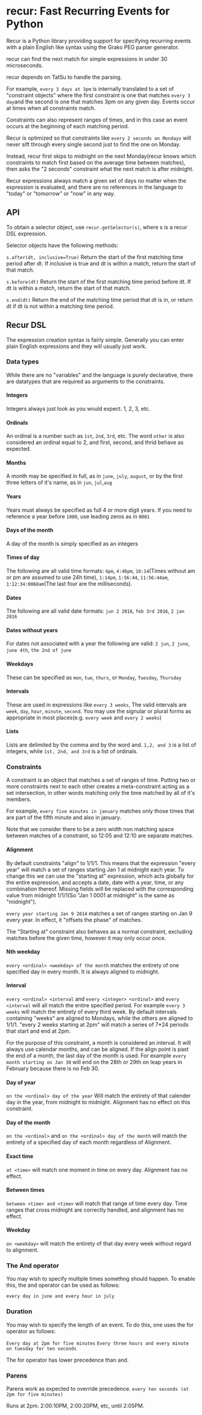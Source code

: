 # recur: Fast Recurring Events for Python

Recur is a Python library providing support for specifying recurring events with a plain English like syntax using the Grako PEG parser generator.

recur can find the next match for simple expressions in under 30 microseconds.

recur depends on TatSu to handle the parsing.

For example, `every 3 days at 3pm`
is internally translated to a set of "constraint objects" where the first constraint is one that matches `every 3 day`and the second is one that matches 3pm on any given day. Events occur at times when all constraints match.

Constraints can also represent ranges of times, and in this case an event occurs at the beginning of each matching period.

Recur is optimized so that constraints like `every 2 seconds on Mondays` will never sift through every single second just to find the one on Monday.

Instead, recur first skips to midnight on the next Monday(recur knows which constraints to match first based on the average time between matches), then asks the "2 seconds" constraint what the next match is after midnight.

Recur expressions always match a given set of days no matter when the expression is evaluated, and there are no references in the language to "today" or "tomorrow" or "now" in any way.

## API
To obtain a selector object, use `recur.getSelector(s)`, where s is a recur DSL expression.

Selector objects have the following methods:

`s.after(dt, inclusive=True)`
Return the start of the first matching time period after dt. If inclusive is true and dt is within a match, return the start of that match.

`s.before(dt)` Return the start of the first matching time period before dt. If dt is within a match, return the start of that match.

`s.end(dt)`
Return the end of the matching time period that dt is in, or return dt if dt is not within a matching time period.


## Recur DSL
The expression creation syntax is fairly simple. Generally you can enter plain English expressions and they will usually just work.


### Data types
While there are no "variables" and the language is purely declarative, there are datatypes that are required as arguments to the constraints.

#### Integers
Integers always just look as you would expect. 1, 2, 3, etc.

#### Ordinals
An ordinal is a number  such as `1st`, `2nd`, `3rd`, etc. The word `other` is also considered an ordinal equal to 2, and first, second, and thrid behave as expected.

#### Months
A month may be specified in full, as in `june`, `july`, `august`, or by the first three letters of it's name, as in `jun`, `jul`,`aug`

#### Years
Years must always be specified as full 4 or more digit years. If you need to reference a year before `1000`, use leading zeros as in `0001`

#### Days of the month
A day of the month is simply specified as an integers

#### Times of day
The following are all valid time formats: `4pm`, `4:46pm`, `16:14`(Times without am or pm are assumed to use 24h time),
`1:14pm`, `1:56:44`, `11:56:44am`, `1:12:34:0068am`(The last four are the milliseconds).

#### Dates
The following are all valid date formats: `jun 2 2016`, `feb 3rd 2016`, `2 jan 2016`

#### Dates without years
For dates not associated with a year the following are valid: `2 jun`, `2 june`, `june 4th`, `the 2nd of june`

#### Weekdays
These can be specified as `mon`, `tue`, `thurs`, or `Monday`, `Tuesday`, `Thursday`

#### Intervals
These are used in expressions like `every 3 weeks`, The valid intervals are `week`, `day`, `hour`, `minute`, `second`.
You may use the signular or plural forms as appropriate in most places(e.g. `every week` and `every 2 weeks`)


#### Lists
Lists are delimited by the comma and by the word and. `1,2, and 3` is a list of integers, while `1st, 2nd, and 3rd` is a list of ordinals.


### Constraints
A constraint is an object that matches a set of ranges of time. Putting two or more constraints next to each other creates a meta-constraint acting as a set intersection, in other words matching only the time matched by all of it's members.

For example, `every five minutes in january` matches only those times that are part of the fifth minute and also in january.

Note that we consider there to be a zero width non matching space between matches of a constraint, so 12:05 and 12:10 are separate matches.

#### Alignment
By default constraints "align" to 1/1/1. This means that the expression "every year" will match a set of ranges starting Jan 1 at midnight each year. To change this we can use the "starting at" expression, which acts globally for the entire expression, and accepts a date, date with a year, time, or any combination thereof. Missing fields will be replaced with the corresponding value from midnight 1/1/1(So "Jan 1 0001 at midnight" is the same as "midnight").

`every year starting Jan 9 2014` matches a set of ranges starting on Jan 9 every year. In effect, it "offsets the phase" of matches.

The "Starting at" constraint also behaves as a normal constraint, excluding matches before the given time, however it may only occur once.

#### Nth weekday
`every <ordinal> <weekday> of the month` matches the entirety of one specified day in every month. It is always aligned to midnight.

#### Interval
`every <ordinal> <interval` and `every <integer> <ordinal>` and `every <interval` will all match the entire specified period.
For example `every 3 weeks` will match the entirety of every third week. By default intervals containing "weeks" are aligned to Mondays, while the others are aligned to 1/1/1. "every 2 weeks starting at 2pm" will match a series of 7*24 periods that start and end at 2pm.

For the purpose of this constraint, a month is considered an interval. It will always use calendar months, and can be aligned. If the align point is past the end of a month, the last day of the month is used. For example `every month starting on Jan 30` will end on the 28th or 29th on leap years in February because there is no Feb 30.


#### Day of year
`on the <ordinal> day of the year` Will match the entirety of that calender day in the year, from midnight to midnight. Alignment has no effect on this constraint.


#### Day of the month
`on the <ordinal>` and `on the <ordinal> day of the month` will match the entirety of a specified day of each month regardless of Alignment.


#### Exact time
`at <time>` will match one moment in time on every day. Alignment has no effect.

#### Between times
`between <time> and <time>` will match that range of time every day. Time ranges that cross midnight are correctly handled, and alignment has no effect.

#### Weekday
`on <weekday>` will match the entirety of that day every week without regard to alignment.

### The And operator
You may wish to specify multiple times somethng should happen. To enable this, the and operator can be used as follows:

`every day in june and every hour in july`

### Duration
You may wish to specify the length of an event. To do this, one uses the for operator as follows:

`Every day at 2pm for five minutes`
`Every three hours and every minute on tuesday for ten seconds`

The for operator has lower precedence than and.

### Parens

Parens work as expected to override precedence.
`every ten seconds (at 2pm for five minutes)`

Runs at 2pm. 2:00:10PM, 2:00:20PM, etc, until 2:05PM.


